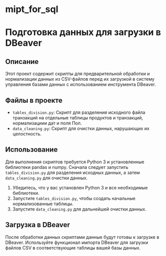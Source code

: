 # mipt_for_sql

# Подготовка данных для загрузки в DBeaver

## Описание

Этот проект содержит скрипты для предварительной обработки и нормализации данных из CSV-файлов перед их загрузкой в систему управления базами данных с использованием инструмента DBeaver.

## Файлы в проекте

- `tables_division.py`: Скрипт для разделения исходного файла транзакций на отдельные таблицы продуктов и транзакций, нормализациии дат и поля Пол.
- `data_cleaning.py`: Скрипт для очистки данных, нарушающих их целостность.

## Использование

Для выполнения скриптов требуется Python 3 и установленные библиотеки pandas и numpy. Сначала следует запустить `tables_division.py` для разделения исходных данных, а затем `data_cleaning.py` для очистки данных.

1. Убедитесь, что у вас установлен Python 3 и все необходимые библиотеки.
2. Запустите `tables_division.py`, чтобы создать начальные нормализованные таблицы.
3. Запустите `data_cleaning.py` для дальнейшей очистки данных.

## Загрузка в DBeaver

После обработки данных скриптами данные будут готовы к загрузке в DBeaver. Используйте функционал импорта DBeaver для загрузки файлов CSV в соответствующие таблицы вашей базы данных.
